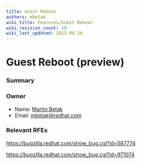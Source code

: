 ```yaml
---
title: Guest Reboot
authors: mbetak
wiki_title: Features/Guest Reboot
wiki_revision_count: 19
wiki_last_updated: 2013-06-24
---
```


# Guest Reboot (preview)

### Summary

### Owner

*   Name: [Martin Betak](User:Mbetak)
*   Email: <mbetak@redhat.com>

### Relevant RFEs

<https://bugzilla.redhat.com/show_bug.cgi?id=587774>

<https://bugzilla.redhat.com/show_bug.cgi?id=971074>
